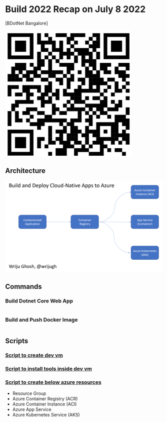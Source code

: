 # Build 2022 Recap on July 8 2022 
[BDotNet Bangalore]

![](QR.png)

## Architecture 

![](Arch.png)

## Commands 

### Build Dotnet Core Web App

```bash

```

### Build and Push Docker Image

```bash

```

## Scripts
### [Script to create dev vm](https://raw.githubusercontent.com/wrijugh/techtalks/master/scripts/01-azure-ubuntu-vm.sh)


### [Script to install tools inside dev vm](https://raw.githubusercontent.com/wrijugh/techtalks/master/scripts/02-install-dev-vm.sh)


### [Script to create below azure resources](https://github.com/wrijugh/techtalks/blob/master/scripts/azure-script.sh)
- Resource Group 
- Azure Container Registry (ACR)
- Azure Container Instance (ACI)
- Azure App Service 
- Azure Kubernetes Service (AKS)

